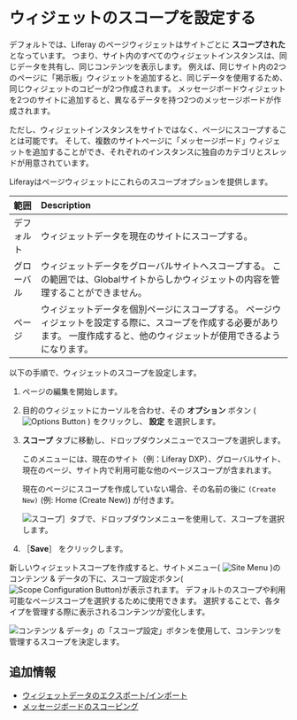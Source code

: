 # ウィジェットのスコープを設定する

デフォルトでは、Liferay のページウィジェットはサイトごとに **スコープされた** となっています。 つまり、サイト内のすべてのウィジェットインスタンスは、同じデータを共有し、同じコンテンツを表示します。 例えば、同じサイト内の2つのページに「掲示板」ウィジェットを追加すると、同じデータを使用するため、同じウィジェットのコピーが2つ作成されます。 メッセージボードウィジェットを2つのサイトに追加すると、異なるデータを持つ2つのメッセージボードが作成されます。

ただし、ウィジェットインスタンスをサイトではなく、ページにスコープすることは可能です。 そして、複数のサイトページに「メッセージボード」ウィジェットを追加することができ、それぞれのインスタンスに独自のカテゴリとスレッドが用意されています。

Liferayはページウィジェットにこれらのスコープオプションを提供します。

| 範囲    | Description                                                                               |
|:----- |:----------------------------------------------------------------------------------------- |
| デフォルト | ウィジェットデータを現在のサイトにスコープする。                                                                  |
| グローバル | ウィジェットデータをグローバルサイトへスコープする。 この範囲では、Globalサイトからしかウィジェットの内容を管理することができません。                    |
| ページ   | ウィジェットデータを個別ページにスコープする。 ページウィジェットを設定する際に、スコープを作成する必要があります。 一度作成すると、他のウィジェットが使用できるようになります。 |

以下の手順で、ウィジェットのスコープを設定します。

1. ページの編集を開始します。

1. 目的のウィジェットにカーソルを合わせ、その **オプション** ボタン ( ![Options Button](../../../../images/icon-app-options.png) ) をクリックし、 **設定** を選択します。

1. **スコープ** タブに移動し、ドロップダウンメニューでスコープを選択します。

   このメニューには、現在のサイト（例：Liferay DXP）、グローバルサイト、現在のページ、サイト内で利用可能な他のページスコープが含まれます。

   現在のページにスコープを作成していない場合、その名前の後に `(Create New)` (例: Home (Create New)) が付きます。

   ![スコープ］タブで、ドロップダウンメニューを使用して、スコープを選択します。](./setting-widget-scopes/images/01.png)

1. ［**Save**］ をクリックします。

新しいウィジェットスコープを作成すると、サイトメニュー( ![Site Menu](../../../../images/icon-product-menu.png) )のコンテンツ & データの下に、スコープ設定ボタン(![Scope Configuration Button](../../../../images/icon-cog.png))が表示されます。 デフォルトのスコープや利用可能なページスコープを選択するために使用できます。 選択することで、各タイプを管理する際に表示されるコンテンツが変化します。

![コンテンツ & データ」の「スコープ設定」ボタンを使用して、コンテンツを管理するスコープを決定します。](./setting-widget-scopes/images/02.png)

## 追加情報

* [ウィジェットデータのエクスポート/インポート](./exporting-importing-widget-data.md)
* [メッセージボードのスコーピング](../../../../collaboration-and-social/message-boards/user-guide/scoping-your-message-boards.md)